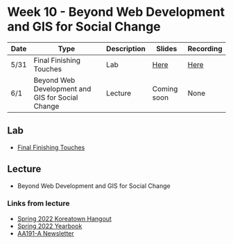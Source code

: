 # Week 10 - Beyond Web Development and GIS for Social Change

Date|Type|Description|Slides|Recording|
|---|----|-----------|------|---------|
|5/31|Final Finishing Touches|Lab|[Here](../materials/AA191_S_W10_Lab_10.pdf)|[Here](https://ucla.zoom.us/rec/share/x9bpUoIMD_rdN7jWIy0yZ-Tm17AB9lFVbCqizwtM_OUQV55Jv0gYA6DtZIIGjSvv.8DG--OTH8KPKDayf)|
|6/1|Beyond Web Development and GIS for Social Change|Lecture|Coming soon|None|

## Lab

- [Final Finishing Touches](../../labs/week9-10/)

## Lecture

- Beyond Web Development and GIS for Social Change

### Links from lecture

  - [Spring 2022 Koreatown Hangout](https://docs.google.com/forms/d/e/1FAIpQLSeOyQGW0usgVg3XBJNNIR-KhbH0cT0_HSGGwN0wYBpmcZLHXg/viewform)
  - [Spring 2022 Yearbook](https://docs.google.com/document/d/1djwzmSTmr1XdEYdkosqEoY55DfYAgwVJKzu8g5e3stU/edit?usp=sharing)
  - [AA191-A Newsletter](https://albertmaps.com/newsletter/)
